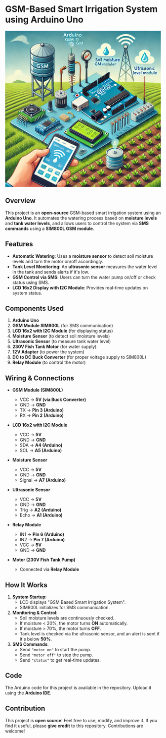 # GSM-Based Smart Irrigation System using Arduino Uno

![GSM BASED IRRIGAION SYSTEM USING ARDUINO UNO](images/dalle.webp)

## Overview
This project is an **open-source** GSM-based smart irrigation system using an **Arduino Uno**. It automates the watering process based on **moisture levels** and **tank water levels**, and allows users to control the system via **SMS commands** using a **SIM800L GSM module**.

## Features
- **Automatic Watering**: Uses a **moisture sensor** to detect soil moisture levels and turn the motor on/off accordingly.
- **Tank Level Monitoring**: An **ultrasonic sensor** measures the water level in the tank and sends alerts if it's low.
- **GSM Control via SMS**: Users can turn the water pump on/off or check status using SMS.
- **LCD 16x2 Display with I2C Module**: Provides real-time updates on system status.

## Components Used
1. **Arduino Uno**
2. **GSM Module SIM800L** (for SMS communication)
3. **LCD 16x2 with I2C Module** (for displaying status)
4. **Moisture Sensor** (to detect soil moisture levels)
5. **Ultrasonic Sensor** (to measure tank water level)
6. **230V Fish Tank Motor** (for water supply)
7. **12V Adapter** (to power the system)
8. **DC to DC Buck Converter** (for proper voltage supply to SIM800L)
9. **Relay Module** (to control the motor)

## Wiring & Connections
- **GSM Module (SIM800L)**
  - VCC → **5V (via Buck Converter)**
  - GND → **GND**
  - TX → **Pin 3 (Arduino)**
  - RX → **Pin 2 (Arduino)**

- **LCD 16x2 with I2C Module**
  - VCC → **5V**
  - GND → **GND**
  - SDA → **A4 (Arduino)**
  - SCL → **A5 (Arduino)**

- **Moisture Sensor**
  - VCC → **5V**
  - GND → **GND**
  - Signal → **A7 (Arduino)**

- **Ultrasonic Sensor**
  - VCC → **5V**
  - GND → **GND**
  - Trig → **A2 (Arduino)**
  - Echo → **A1 (Arduino)**

- **Relay Module**
  - IN1 → **Pin 6 (Arduino)**
  - IN2 → **Pin 7 (Arduino)**
  - VCC → **5V**
  - GND → **GND**

- **Motor (230V Fish Tank Pump)**
  - Connected via **Relay Module**

## How It Works
1. **System Startup**:
   - LCD displays "GSM Based Smart Irrigation System".
   - SIM800L initializes for SMS communication.
2. **Monitoring & Control**:
   - Soil moisture levels are continuously checked.
   - If moisture < 20%, the motor turns **ON** automatically.
   - If moisture > 70%, the motor turns **OFF**.
   - Tank level is checked via the ultrasonic sensor, and an alert is sent if it's below **50%**.
3. **SMS Commands**:
   - Send `"motor on"` to start the pump.
   - Send `"motor off"` to stop the pump.
   - Send `"status"` to get real-time updates.

## Code
The Arduino code for this project is available in the repository. Upload it using the **Arduino IDE**.

## Contribution
This project is **open source**! Feel free to use, modify, and improve it. If you find it useful, please **give credit** to this repository. Contributions are welcome!

